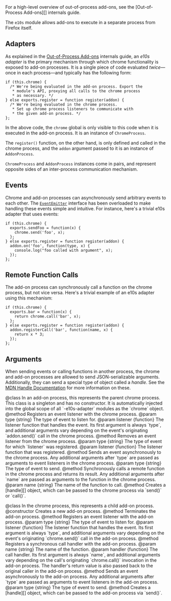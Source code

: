 <span class="aside">
For a high-level overview of out-of-process add-ons, see the [Out-of-Process Add-ons][] internals guide.
</span>
  
The `e10s` module allows add-ons to execute in a separate process from Firefox itself.

## Adapters ##

As explained in the [Out-of-Process Add-ons][] internals guide, an *e10s adapter* is the primary mechanism through which chrome functionality is exposed to add-on processes. It is a single piece of code evaluated *twice*&mdash;once in each process&mdash;and typically has the following form:

    if (this.chrome) {
      /* We're being evaluated in the add-on process. Export the
       * module's API, proxying all calls to the chrome process
       * as necessary. */
    } else exports.register = function register(addon) {
      /* We're being evaluated in the chrome process.
       * Set up chrome process listeners to communicate with
       * the given add-on process. */
    };

In the above code, the `chrome` global is only visible to this code when it is executed in the add-on process. It is an instance of `ChromeProcess`.

The `register()` function, on the other hand, is only defined and called in the chrome process, and the `addon` argument passed to it is an instance of `AddonProcess`.

`ChromeProcess` and `AddonProcess` instances come in pairs, and represent opposite sides of an inter-process communication mechanism.

  [Out-of-Process Add-ons]: #guide/e10s

## Events ##

Chrome and add-on processes can asynchronously send arbitrary events to each other. The <code>[EventEmitter][]</code> interface has been overloaded to make handling these events simple and intuitive. For instance, here's a trivial e10s adapter that uses events:

    if (this.chrome) {
      exports.sendFoo = function(x) {
        chrome.send('foo', x);
      };
    } else exports.register = function register(addon) {
      addon.on('foo', function(type, x) {
        console.log("foo called with argument", x);
      });
    };

  [EventEmitter]: #module/api-utils/events

## Remote Function Calls ##

The add-on process can synchronously call a function on the chrome process, but not vice versa. Here's a trivial example of an e10s adapter using this mechanism:

    if (this.chrome) {
      exports.bar = function(x) {
        return chrome.call('bar', x);
      };
    } else exports.register = function register(addon) {
      addon.registerCall('bar', function(name, x) {
        return x * 3;
      });
    };

## Arguments ##

When sending events or calling functions in another process, the chrome and add-on processes are allowed to send JSON-serializable arguments. Additionally, they can send a special type of object called a *handle*. See the [MDN Handle Documentation][] for more information on these.

  [MDN Handle Documentation]: https://developer.mozilla.org/en/Jetpack_Processes#Handles

<api name="ChromeProcess">
@class
  In an add-on process, this represents the parent chrome process. This class is a singleton and has no constructor. It is automatically injected into the global scope of all `-e10s-adapter` modules as the `chrome` object.

<api name="on">
@method
  Registers an event listener with the chrome process.
@param type {string}
  The type of event to listen for.
@param listener {function}
  The listener function that handles the event. Its first argument is always `type`, and additional arguments vary depending on the event's originating `addon.send()` call in the chrome process.
</api>

<api name="removeListener">
@method
  Removes an event listener from the chrome process.
@param type {string}
  The type of event for which `listener` was registered.
@param listener {function}
  The listener function that was registered.
</api>

<api name="send">
@method
  Sends an event asynchronously to the chrome process. Any additional arguments after `type` are passed as arguments to event listeners in the chrome process.
@param type {string}
  The type of event to send.
</api>

<api name="call">
@method
  Synchronously calls a remote function in the chrome process and returns its result. Any additional arguments after `name` are passed as arguments to the function in the chrome process.
@param name {string}
  The name of the function to call.
</api>

<api name="createHandle">
@method
  Creates a [handle][] object, which can be passed to the chrome process via `send()` or `call()`.

  [handle]: https://developer.mozilla.org/en/Jetpack_Processes#Handles
</api>

</api>

<api name="AddonProcess">
@class
  In the chrome process, this represents a child add-on process.

<api name="createAddonProcess">
@constructor
  Creates a new add-on process.
</api>

<api name="destroy">
@method
  Terminates the add-on process.
</api>

<api name="on">
@method
  Registers an event listener with the add-on process.
@param type {string}
  The type of event to listen for.
@param listener {function}
  The listener function that handles the event. Its first argument is always `type`, and additional arguments vary depending on the event's originating `chrome.send()` call in the add-on process.
</api>

<api name="registerCall">
@method
  Registers a synchronous call handler with the add-on process.
@param name {string}
  The name of the function.
@param handler {function}
  The call handler. Its first argument is always `name`, and additional arguments vary depending on the call's originating `chrome.call()` invocation in the add-on process. The handler's return value is also passed back to the original caller in the add-on process.
</api>

<api name="send">
@method
  Sends an event asynchronously to the add-on process. Any additional arguments after `type` are passed as arguments to event listeners in the add-on process.
@param type {string}
  The type of event to send.
</api>

<api name="createHandle">
@method
  Creates a [handle][] object, which can be passed to the add-on process via `send()`.
  
  [handle]: https://developer.mozilla.org/en/Jetpack_Processes#Handles
</api>

</api>
